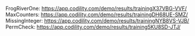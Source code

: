 FrogRiverOne: https://app.codility.com/demo/results/trainingX37VBG-VVF/
MaxCounters: https://app.codility.com/demo/results/trainingDH68UE-SMZ/
MissingInteger: https://app.codility.com/demo/results/trainingNYB8VS-VJB/
PermCheck: https://app.codility.com/demo/results/training5KU8SD-JTJ/
